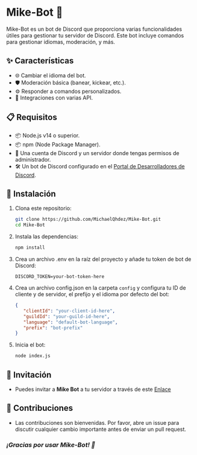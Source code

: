 # Mike-Bot 🤖

Mike-Bot es un bot de Discord que proporciona varias funcionalidades útiles para gestionar tu servidor de Discord. Este bot incluye comandos para gestionar idiomas, moderación, y más.

## ✨ Características

- 🌐 Cambiar el idioma del bot.
- 🛡️ Moderación básica (banear, kickear, etc.).
- ⚙️ Responder a comandos personalizados.
- 🔗 Integraciones con varias API.

## 📋 Requisitos

- 📦 Node.js v14 o superior.
- 📦 npm (Node Package Manager).
- 👤 Una cuenta de Discord y un servidor donde tengas permisos de administrador.
- 🛠️ Un bot de Discord configurado en el [Portal de Desarrolladores de Discord](https://discord.com/developers/applications).

## 🚀 Instalación

1. Clona este repositorio:
   ```bash
   git clone https://github.com/MichaelQhdez/Mike-Bot.git
   cd Mike-Bot
   ```
   
2. Instala las dependencias:
   ```bash
   npm install
   ```

3. Crea un archivo .env en la raíz del proyecto y añade tu token de bot de Discord:
   ```env
   DISCORD_TOKEN=your-bot-token-here
   ```

4. Crea un archivo config.json en la carpeta `config` y configura tu ID de cliente y de servidor, el prefijo y el idioma por defecto del bot:
   ```json
   {
      "clientId": "your-client-id-here",
      "guildId": "your-guild-id-here",
      "language": "default-bot-language",
      "prefix": "bot-prefix"
   }
   ```

5. Inicia el bot:

   ```bash
   node index.js
   ```

## 🔗 Invitación 

- Puedes invitar a **Mike Bot** a tu servidor a través de este [Enlace](https://discord.com/oauth2/authorize?client_id=1241620050683891752&permissions=8&scope=bot+applications.commands)

## 🤝 Contribuciones
- Las contribuciones son bienvenidas. Por favor, abre un issue para discutir cualquier cambio importante antes de enviar un pull request.


### *¡Gracias por usar Mike-Bot! 🎉*
